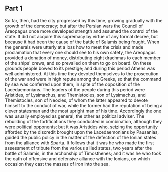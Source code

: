 ## Part 1

So far, then, had the city progressed by this time, growing gradually with the growth of the democracy; but after the Persian wars the Council of Areopagus once more developed strength and assumed the control of the state.
It did not acquire this supremacy by virtue of any formal decree, but because it had been the cause of the battle of Salamis being fought.
When the generals were utterly at a loss how to meet the crisis and made proclamation that every one should see to his own safety, the Areopagus provided a donation of money, distributing eight drachmas to each member of the ships' crews, and so prevailed on them to go on board.
On these grounds people bowed to its prestige; and during this period Athens was well administered.
At this time they devoted themselves to the prosecution of the war and were in high repute among the Greeks, so that the command by sea was conferred upon them, in spite of the opposition of the Lacedaemonians.
The leaders of the people during this period were Aristides, of Lysimachus, and Themistocles, son of Lysimachus, and Themistocles, son of Neocles, of whom the latter appeared to devote himself to the conduct of war, while the former had the reputation of being a clever statesman and the most upright man of his time.
Accordingly the one was usually employed as general, the other as political adviser.
The rebuilding of the fortifications they conducted in combination, although they were political opponents; but it was Aristides who, seizing the opportunity afforded by the discredit brought upon the Lacedaemonians by Pausanias, guided the public policy in the matter of the defection of the Ionian states from the alliance with Sparta.
It follows that it was he who made the first assessment of tribute from the various allied states, two years after the battle of Salamis, in the archonship of Timosthenes; and it was he who took the oath of offensive and defensive alliance with the Ionians, on which occasion they cast the masses of iron into the sea.

